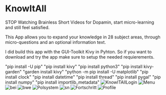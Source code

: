 # KnowItAll

STOP Watching Brainless Short Videos for Dopamin, start micro-learning and still feel satisfied.

This App allows you to expand your knowledge in 28 subject areas, through micro-questions and an optional information text.

I did build this app with the GUI-Toolkit Kivy in Pyhton. So if you want to download and try the app make sure to setup the needed requierements.

"pip install -U pip" "pip install kivy" "pip install python3" "pip install kivy-garden" "garden install kivy" "python -m pip install -U matplotlib" "pip install clock" "pip install datetime" "pip install thread" "pip install pygal" "pip install numpy" "pip install importlib_metadata" 
![KnowITAllLogin](https://github.com/user-attachments/assets/881e35fe-5f3f-4703-a55d-b088a3561c6d)
![Menu](https://github.com/user-attachments/assets/8feefeb7-ad2c-4eab-9ecb-53081aae5d0c)
![bei](https://github.com/user-attachments/assets/5cde559c-ca66-406b-9427-fe35b40742ed)
![bwe](https://github.com/user-attachments/assets/73ea7137-7809-4e83-9040-38bb46533961)
![Polsystem](https://github.com/user-attachments/assets/49b0f831-9873-4c0d-9655-0324cfd6bf21)
![sn](https://github.com/user-attachments/assets/80f97fb4-5785-42df-8dc5-923c356b33c3)
![Fortschritt](https://github.com/user-attachments/assets/646903d3-d90d-4453-8c6c-e49cf0e3986f)
![Profile](https://github.com/user-attachments/assets/7f238e14-c906-40c5-960d-add3900fab52)
